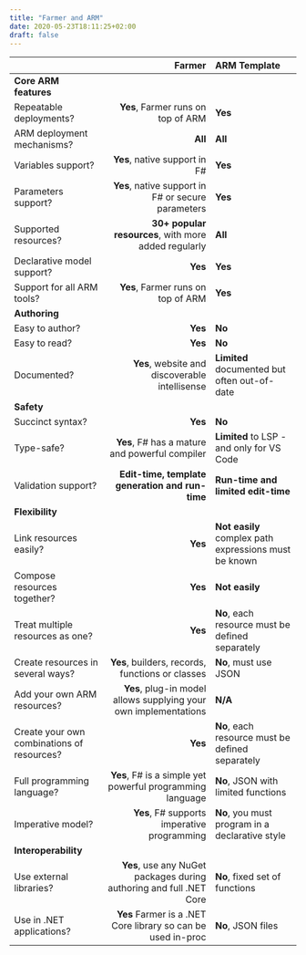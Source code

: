 ```yaml
---
title: "Farmer and ARM"
date: 2020-05-23T18:11:25+02:00
draft: false
---
```


| | Farmer | ARM Template |
|-|-:|:-|
| **Core ARM features** |
| Repeatable deployments? | **Yes**, Farmer runs on top of ARM | **Yes** |
| ARM deployment mechanisms? | **All** | **All** |
| Variables support? | **Yes**, native support in F# | **Yes** |
| Parameters support? | **Yes**, native support in F# or secure parameters | **Yes** |
| Supported resources? | **30+ popular resources**, with more added regularly | **All** |
| Declarative model support? | **Yes** | **Yes** |
| Support for all ARM tools? | **Yes**, Farmer runs on top of ARM | **Yes** |
| **Authoring** |
| Easy to author? | **Yes** | **No** |
| Easy to read? | **Yes** | **No** |
| Documented? | **Yes**, website and discoverable intellisense | **Limited** documented but often out-of-date |
| **Safety** |
| Succinct syntax? | **Yes** | **No** |
| Type-safe? | **Yes**, F# has a mature and powerful compiler | **Limited** to LSP - and only for VS Code |
| Validation support? | **Edit-time, template generation and run-time** | **Run-time and limited edit-time** |
| **Flexibility** |
| Link resources easily? | **Yes** | **Not easily** complex path expressions must be known |
| Compose resources together? | **Yes** | **Not easily** |
| Treat multiple resources as one? | **Yes** | **No**, each resource must be defined separately |
| Create resources in several ways? | **Yes**, builders, records, functions or classes | **No**, must use JSON |
| Add your own ARM resources? | **Yes**, plug-in model allows supplying your own implementations | **N/A**
| Create your own combinations of resources? | **Yes** | **No**, each resource must be defined separately |
| Full programming language? | **Yes**, F# is a simple yet powerful programming language | **No**, JSON with limited functions |
| Imperative model? | **Yes**, F# supports imperative programming | **No**, you must program in a declarative style |
| **Interoperability** |
| Use external libraries? | **Yes**, use any NuGet packages during authoring and full .NET Core | **No**, fixed set of functions |
| Use in .NET applications? | **Yes** Farmer is a .NET Core library so can be used in-proc | **No**, JSON files |